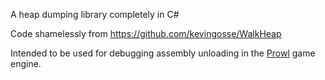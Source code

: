 A heap dumping library completely in C#

Code shamelessly from https://github.com/kevingosse/WalkHeap

Intended to be used for debugging assembly unloading in the [Prowl](https://github.com/ProwlEngine/Prowl) game engine.